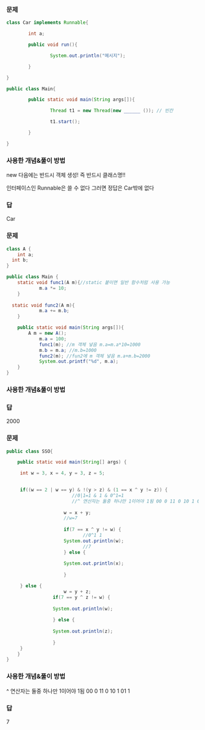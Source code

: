 ### 문제

```java
class Car implements Runnable{

        int a;

        public void run(){

                System.out.println("메시지"); 

        }

}

public class Main{

        public static void main(String args[]){

                Thread t1 = new Thread(new ______ ()); // 빈칸

                t1.start();

        }

} 
```

### 사용한 개념&풀이 방법

new 다음에는 반드시 객체 생성! 즉 반드시 클래스명!! 

인터페이스인 Runnable은 쓸 수 없다 그러면 정답은 Car밖에 없다

### 답

Car

### 문제

```java
class A {
	int a;
  int b;
}

public class Main {
	static void func1(A m){//static 붙이면 일반 함수처럼 사용 가능
    		m.a *= 10;
    }
	
  static void func2(A m){
			m.a += m.b;
	}

    public static void main(String args[]){
    	A m = new A();
			m.a = 100;
			func1(m); //m 객체 넣음 m.a=m.a*10=1000
			m.b = m.a; //m.b=1000
			func2(m); //fun2에 m 객체 넣음 m.a+m.b=2000
            System.out.printf("%d", m.a);
	}
}
```

### 사용한 개념&풀이 방법

### 답

2000

### 문제

```java
public class SSO{

    public static void main(String[] args) {

     int w = 3, x = 4, y = 3, z = 5;
  

     if((w == 2 | w == y) & !(y > z) & (1 == x ^ y != z)) {
						//0|1=1 & 1 & 0^1=1 
						//^ 연산자는 둘중 하나만 1이어야 1됨 00 0 11 0 10 1 01 1
				
				     w = x + y;
				     //w=7
				
				     if(7 == x ^ y != w) {
							//0^1 1
				     System.out.println(w);
							//7
				     } else {
				
				     System.out.println(x);
				
				     }

     } else {
					 w = y + z;
			     if(7 == y ^ z != w) {
						
			     System.out.println(w);
						
			     } else {
			
			     System.out.println(z);
			
			     }
     }
    }
}
```

### 사용한 개념&풀이 방법

^ 연산자는 둘중 하나만 1이어야 1됨 00 0 11 0 10 1 01 1

### 답

7

